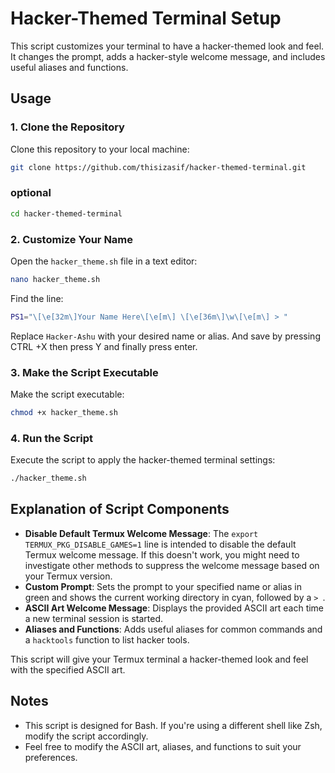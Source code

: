 
# Hacker-Themed Terminal Setup

This script customizes your terminal to have a hacker-themed look and feel. It changes the prompt, adds a hacker-style welcome message, and includes useful aliases and functions.

## Usage

### 1. Clone the Repository
Clone this repository to your local machine:
```sh
git clone https://github.com/thisizasif/hacker-themed-terminal.git
```

### optional 
```sh
cd hacker-themed-terminal
```


### 2. Customize Your Name
Open the `hacker_theme.sh` file in a text editor:
```sh
nano hacker_theme.sh
```

Find the line:
```sh
PS1="\[\e[32m\]Your Name Here\[\e[m\] \[\e[36m\]\w\[\e[m\] > "
```

Replace `Hacker-Ashu` with your desired name or alias. And save by pressing CTRL +X then press Y 
and finally press enter.

### 3. Make the Script Executable
Make the script executable:
```sh
chmod +x hacker_theme.sh
```

### 4. Run the Script
Execute the script to apply the hacker-themed terminal settings:
```sh
./hacker_theme.sh
```

## Explanation of Script Components

- **Disable Default Termux Welcome Message**: The `export TERMUX_PKG_DISABLE_GAMES=1` line is intended to disable the default Termux welcome message. If this doesn't work, you might need to investigate other methods to suppress the welcome message based on your Termux version.
- **Custom Prompt**: Sets the prompt to your specified name or alias in green and shows the current working directory in cyan, followed by a `> `.
- **ASCII Art Welcome Message**: Displays the provided ASCII art each time a new terminal session is started.
- **Aliases and Functions**: Adds useful aliases for common commands and a `hacktools` function to list hacker tools.

This script will give your Termux terminal a hacker-themed look and feel with the specified ASCII art.

## Notes

- This script is designed for Bash. If you're using a different shell like Zsh, modify the script accordingly.
- Feel free to modify the ASCII art, aliases, and functions to suit your preferences.
```
